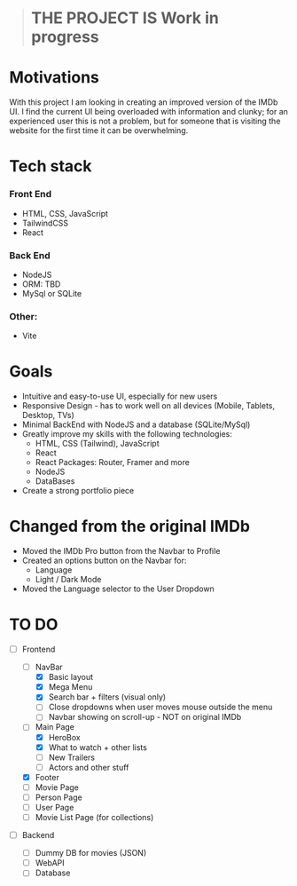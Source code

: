 > # THE PROJECT IS Work in progress

# Motivations

With this project I am looking in creating an improved version of the IMDb UI. I find the current UI being overloaded with information and clunky; for an experienced user this is not a problem, but for someone that is visiting the website for the first time it can be overwhelming.

# Tech stack

### Front End

- HTML, CSS, JavaScript
- TailwindCSS
- React

### Back End

- NodeJS
- ORM: TBD
- MySql or SQLite

### Other:

- Vite

# Goals

- Intuitive and easy-to-use UI, especially for new users
- Responsive Design - has to work well on all devices (Mobile, Tablets, Desktop, TVs)
- Minimal BackEnd with NodeJS and a database (SQLite/MySql)
- Greatly improve my skills with the following technologies:
  - HTML, CSS (Tailwind), JavaScript
  - React
  - React Packages: Router, Framer and more
  - NodeJS
  - DataBases
- Create a strong portfolio piece

# Changed from the original IMDb

- Moved the IMDb Pro button from the Navbar to Profile
- Created an options button on the Navbar for:
  - Language
  - Light / Dark Mode
- Moved the Language selector to the User Dropdown

# TO DO

- [ ] Frontend

  - [ ] NavBar
    - [x] Basic layout
    - [x] Mega Menu
    - [x] Search bar + filters (visual only)
    - [ ] Close dropdowns when user moves mouse outside the menu
    - [ ] Navbar showing on scroll-up - NOT on original IMDb
  - [ ] Main Page
    - [x] HeroBox
    - [x] What to watch + other lists
    - [ ] New Trailers
    - [ ] Actors and other stuff
  - [x] Footer
  - [ ] Movie Page
  - [ ] Person Page
  - [ ] User Page
  - [ ] Movie List Page (for collections)

- [ ] Backend
  - [ ] Dummy DB for movies (JSON)
  - [ ] WebAPI
  - [ ] Database
